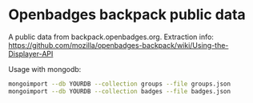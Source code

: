 # Openbadges backpack public data

A public data from backpack.openbadges.org. Extraction info: https://github.com/mozilla/openbadges-backpack/wiki/Using-the-Displayer-API

Usage with mongodb:
```bash
mongoimport --db YOURDB --collection groups --file groups.json
mongoimport --db YOURDB --collection badges --file badges.json
```

